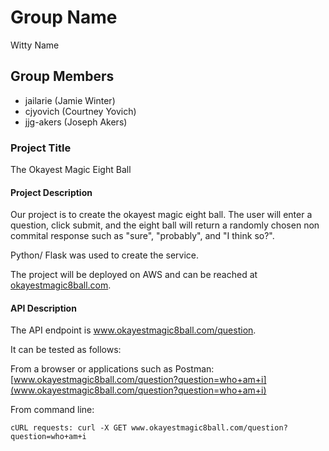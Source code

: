 # Group Name
Witty Name

## Group Members
- jailarie (Jamie Winter)
- cjyovich (Courtney Yovich)
- jjg-akers (Joseph Akers)


### Project Title

The Okayest Magic Eight Ball

#### Project Description

Our project is to create the okayest magic eight ball. The user will enter a question, click submit, and the eight ball will return a randomly chosen non commital response such as "sure", "probably", and "I think so?". 

Python/ Flask was used to create the service.

The project will be deployed on AWS and can be reached at [okayestmagic8ball.com](http://www.okayestmagic8ball.com).
    
#### API Description
The API endpoint is www.okayestmagic8ball.com/question.

It can be tested as follows:

From a browser or applications such as Postman:
        [www.okayestmagic8ball.com/question?question=who+am+i](www.okayestmagic8ball.com/question?question=who+am+i)
    
From command line:
```
cURL requests: curl -X GET www.okayestmagic8ball.com/question?question=who+am+i
```
